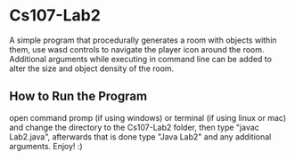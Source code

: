 # Cs107-Lab2
A simple program that procedurally generates a room with objects within them, use wasd controls to navigate the player icon around
the room. Additional arguments while executing in command line can be added to alter the size and object density of the room.

## How to Run the Program
open command promp (if using windows) or terminal (if using linux or mac) and change the directory to the Cs107-Lab2 folder, then type "javac Lab2.java", afterwards that is done type "Java Lab2" and any additional arguments. Enjoy! :)

